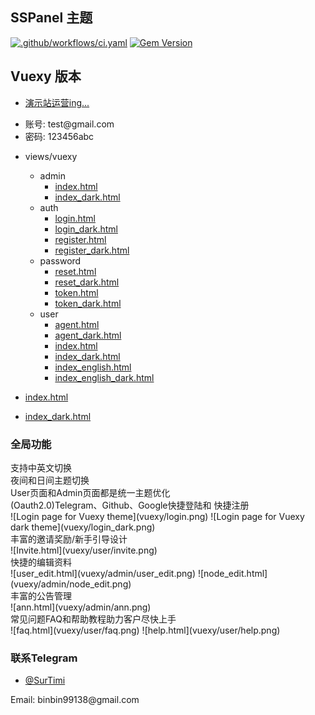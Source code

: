 ## SSPanel 主题

[![.github/workflows/ci.yaml](https://github.com/pages-themes/cayman/actions/workflows/ci.yaml/badge.svg)](https://github.com/pages-themes/cayman/actions/workflows/ci.yaml) [![Gem Version](https://badge.fury.io/rb/jekyll-theme-cayman.svg)](https://badge.fury.io/rb/jekyll-theme-cayman)

## Vuexy 版本
- [演示站运营ing...](https://dggyun.com)
- <dt>账号: test@gmail.com</dt>
- <dt>密码: 123456abc</dt>

- views/vuexy
  - admin
    - [index.html](vuexy/admin/index.png)
    - [index_dark.html](vuexy/admin/index_dark.png)
  - auth
    - [login.html](vuexy/login.png)
    - [login_dark.html](vuexy/login_dark.png)
    - [register.html](vuexy/register.png)
    - [register_dark.html](vuexy/register_dark.png)
  - password
    - [reset.html](vuexy/password_reset.png)
    - [reset_dark.html](vuexy/password_reset_dark.png)
    - [token.html](vuexy/reset_token.png)
    - [token_dark.html](vuexy/reset_token_dark.png)
  - user
    - [agent.html](vuexy/user/agent.png)
    - [agent_dark.html](vuexy/user/agent_dark.png)
    - [index.html](vuexy/user/index.png)
    - [index_dark.html](vuexy/user/index_dark.png)
    - [index_english.html](vuexy/user/index_english.png)
    - [index_english_dark.html](vuexy/user/index_english_dark.png)
- [index.html](vuexy/index.png)
- [index_dark.html](vuexy/index_dark.png)

### 全局功能
<dt>支持中英文切换</dt>
<dt>夜间和日间主题切换</dt>
<dt>User页面和Admin页面都是统一主题优化</dt>
<dt>(Oauth2.0)Telegram、Github、Google快捷登陆和 快捷注册</dt>
![Login page for Vuexy theme](vuexy/login.png)
![Login page for Vuexy dark theme](vuexy/login_dark.png)
<dt>丰富的邀请奖励/新手引导设计</dt>
![Invite.html](vuexy/user/invite.png)
<dt>快捷的编辑资料</dt>
![user_edit.html](vuexy/admin/user_edit.png)
![node_edit.html](vuexy/admin/node_edit.png)
<dt>丰富的公告管理</dt>
![ann.html](vuexy/admin/ann.png)
<dt>常见问题FAQ和帮助教程助力客户尽快上手</dt>
![faq.html](vuexy/user/faq.png)
![help.html](vuexy/user/help.png)

### 联系Telegram
- [@SurTimi](https://t.me/SurTimi)
<dt>Email: binbin99138@gmail.com</dt>